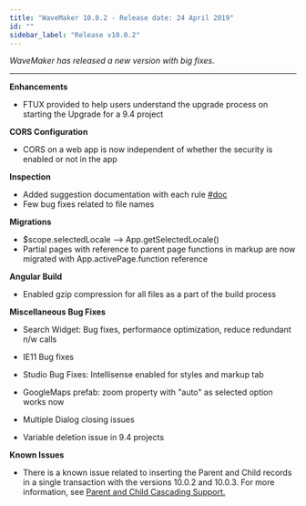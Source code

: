 ```yaml
---
title: "WaveMaker 10.0.2 - Release date: 24 April 2019"
id: ""
sidebar_label: "Release v10.0.2"
---
```

*WaveMaker has released a new version with big fixes.*

---

**Enhancements**

*   FTUX provided to help users understand the upgrade process on starting the Upgrade for a 9.4 project

**CORS Configuration**

*   CORS on a web app is now independent of whether the security is enabled or not in the app

**Inspection**

*   Added suggestion documentation with each rule [#doc](/learn/app-development/dev-integration/inspection-framework/)
*   Few bug fixes related to file names

**Migrations**

*   $scope.selectedLocale --> App.getSelectedLocale()
*   Partial pages with reference to parent page functions in markup are now migrated with App.activePage.function reference

**Angular Build**

*   Enabled gzip compression for all files as a part of the build process

**Miscellaneous Bug Fixes**

*   Search Widget: Bug fixes, performance optimization, reduce redundant n/w calls
*   IE11 Bug fixes
    
*   Studio Bug Fixes: Intellisense enabled for styles and markup tab
    
*   GoogleMaps prefab: zoom property with "auto" as selected option works now
    
*   Multiple Dialog closing issues
    
*   Variable deletion issue in 9.4 projects
    

**Known Issues**

*   There is a known issue related to inserting the Parent and Child records in a single transaction with the versions 10.0.2 and 10.0.3. For more information, see [Parent and Child Cascading Support.](https://www.wavemaker.com/learn/uncategorized/support-inserting-parent-child-records-single-transaction-issue/)